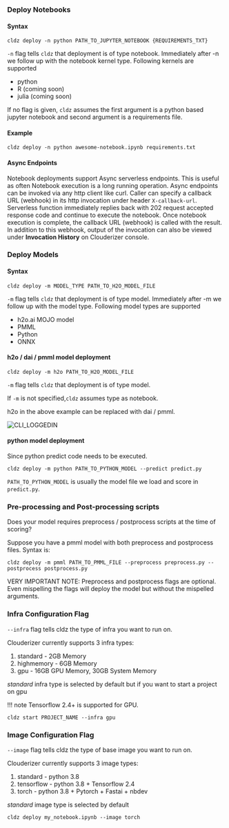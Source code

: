 ### Deploy Notebooks

#### Syntax

```cldz deploy -n python PATH_TO_JUPYTER_NOTEBOOK {REQUIREMENTS_TXT}```

```-n``` flag tells ```cldz``` that deployment is of type notebook. Immediately after -n we follow up with the notebook kernel type. Following kernels are supported

* python
* R (coming soon)
* julia (coming soon)

If no flag is given, ```cldz``` assumes the first argument is a python based jupyter notebook and second argument is a requirements file.
#### Example
```cldz deploy -n python awesome-notebook.ipynb requirements.txt```

#### Async Endpoints

Notebook deployments support Async serverless endpoints. This is useful as often Notebook execution is a long running operation. Async endpoints can be invoked via any http client like curl. Caller can specify a callback URL (webhook) in its http invocation under header ```X-callback-url```. Serverless function immediately replies back with 202 request accepted response code and continue to execute the notebook. Once notebook execution is complete, the callback URL (webhook) is called with the result. In addition to this webhook, output of the invocation can also be viewed under **Invocation History** on Clouderizer console.

### Deploy Models

#### Syntax

```cldz deploy -m MODEL_TYPE PATH_TO_H2O_MODEL_FILE```

```-m``` flag tells ```cldz``` that deployment is of type model. Immediately after -m we follow up with the model type. Following model types are supported

* h2o.ai MOJO model
* PMML
* Python
* ONNX

#### h2o / dai / pmml model deployment

```cldz deploy -m h2o PATH_TO_H2O_MODEL_FILE```

```-m``` flag tells ```cldz``` that deployment is of type model.

If ```-m``` is not specified,```cldz``` assumes type as notebook.

h2o in the above example can be replaced with dai / pmml.

![CLI_LOGGEDIN](../img/cldz_deploy.png) 

#### python model deployment

Since python predict code needs to be executed.

```cldz deploy -m python PATH_TO_PYTHON_MODEL --predict predict.py```

```PATH_TO_PYTHON_MODEL``` is usually the model file we load and score in ```predict.py```.


### Pre-processing and Post-processing scripts

Does your model requires preprocess / postprocess scripts at the time of scoring?

Suppose you have a pmml model with both preprocess and postprocess files. Syntax is:

```cldz deploy -m pmml PATH_TO_PMML_FILE --preprocess preprocess.py --postprocess postprocess.py```

VERY IMPORTANT NOTE: Preprocess and postprocess flags are optional. Even mispelling the flags will deploy the model but without the mispelled arguments.

### Infra Configuration Flag

```--infra``` flag tells cldz the type of infra you want to run on.

Clouderizer currently supports 3 infra types:

1. standard - 2GB Memory
2. highmemory - 6GB Memory
3. gpu - 16GB GPU Memory, 30GB System Memory


*standard* infra type is selected by default but if you want to start a project on gpu 

!!! note
  Tensorflow 2.4+ is supported for GPU.


```cldz start PROJECT_NAME --infra gpu```

### Image Configuration Flag

```--image``` flag tells cldz the type of base image you want to run on.

Clouderizer currently supports 3 image types:

1. standard - python 3.8
2. tensorflow - python 3.8 + Tensorflow 2.4
3. torch - python 3.8 + Pytorch + Fastai + nbdev


*standard* image type is selected by default 

```cldz deploy my_notebook.ipynb --image torch```
